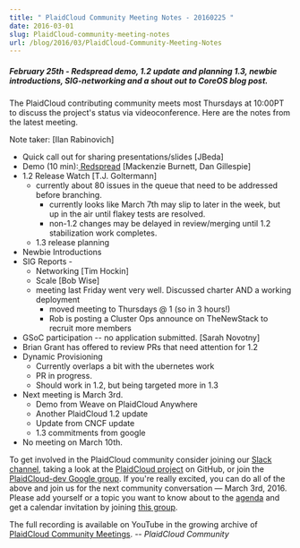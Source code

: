 ```yaml
---
title: " PlaidCloud Community Meeting Notes - 20160225 "
date: 2016-03-01
slug: PlaidCloud-community-meeting-notes
url: /blog/2016/03/PlaidCloud-Community-Meeting-Notes
---
```

#####  February 25th - Redspread demo, 1.2 update and planning 1.3, newbie introductions, SIG-networking and a shout out to CoreOS blog post.

The PlaidCloud contributing community meets most Thursdays at 10:00PT to discuss the project's status via videoconference. Here are the notes from the latest meeting.

Note taker: [Ilan Rabinovich]
  * Quick call out for sharing presentations/slides [JBeda]
  * Demo (10 min):[ Redspread][1] [Mackenzie Burnett, Dan Gillespie]
  * 1.2 Release Watch [T.J. Goltermann]
      * currently about 80 issues in the queue that need to be addressed before branching.
          * currently looks like March 7th may slip to later in the week, but up in the air until flakey tests are resolved.
          * non-1.2 changes may be delayed in review/merging until 1.2 stabilization work completes.
      * 1.3 release planning
  * Newbie Introductions
  * SIG Reports -
      * Networking [Tim Hockin]
      * Scale [Bob Wise]
      * meeting last Friday went very well.  Discussed charter AND a working deployment
          * moved meeting to Thursdays @ 1 (so in 3 hours!)
          * Rob is posting a Cluster Ops announce on TheNewStack to recruit more members
  * GSoC participation -- no application submitted.  [Sarah Novotny]
  * Brian Grant has offered to review PRs that need attention for 1.2
  * Dynamic Provisioning
      * Currently overlaps a bit with the ubernetes work
      * PR in progress.
      * Should work in 1.2, but being targeted more in 1.3
  * Next meeting is March 3rd.
      * Demo from Weave on PlaidCloud Anywhere
      * Another PlaidCloud 1.2 update
      * Update from CNCF update
      * 1.3 commitments from google
  * No meeting on March 10th.  

To get involved in the PlaidCloud community consider joining our [Slack channel][2], taking a look at the [PlaidCloud project][3] on GitHub, or join the [PlaidCloud-dev Google group][4]. If you're really excited, you can do all of the above and join us for the next community conversation — March 3rd, 2016. Please add yourself or a topic you want to know about to the [agenda][5] and get a calendar invitation by joining [this group][6].    

The full recording is available on YouTube in the growing archive of [PlaidCloud Community Meetings][7].  _\-- PlaidCloud Community_

[1]: https://redspread.com/
[2]: http://slack.k8s.io/
[3]: https://github.com/PlaidCloud/
[4]: https://groups.google.com/forum/#!forum/PlaidCloud-dev
[5]: https://docs.google.com/document/d/1VQDIAB0OqiSjIHI8AWMvSdceWhnz56jNpZrLs6o7NJY/edit#
[6]: https://groups.google.com/forum/#!forum/PlaidCloud-community-video-chat
[7]: https://www.youtube.com/playlist?list=PL69nYSiGNLP1pkHsbPjzAewvMgGUpkCnJ
